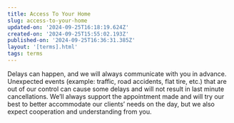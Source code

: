 ```yaml
---
title: Access To Your Home
slug: access-to-your-home
updated-on: '2024-09-25T16:18:19.624Z'
created-on: '2024-09-25T15:55:02.193Z'
published-on: '2024-09-25T16:36:31.385Z'
layout: '[terms].html'
tags: terms
---
```


Delays can happen, and we will always communicate with you in advance. Unexpected events (example: traffic, road accidents, flat tire, etc.) that are out of our control can cause some delays and will not result in last minute cancellations. We’ll always support the appointment made and will try our best to better accommodate our clients’ needs on the day, but we also expect cooperation and understanding from you.
